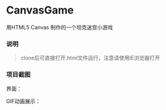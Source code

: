 # CanvasGame

用HTML5 Canvas 制作的一个坦克迷宫小游戏

### 说明

> clone后可直接打开.html文件运行，注意请使用IE浏览器打开

### 项目截图

界面：



GIF动画展示：
